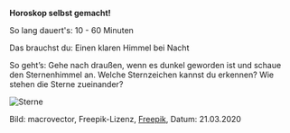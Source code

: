 **Horoskop selbst gemacht!**

So lang dauert's: 10 - 60 Minuten

Das brauchst du: Einen klaren Himmel bei Nacht

So geht’s: Gehe nach draußen, wenn es dunkel geworden ist und schaue den Sternenhimmel an. Welche Sternzeichen kannst du erkennen? Wie stehen die Sterne zueinander? 

![Sterne](https://image.freepik.com/vektoren-kostenlos/tierkreis-sternbilder-realistische-karten-gesetzt_1284-30971.jpg)

Bild: macrovector, Freepik-Lizenz, [Freepik](https://de.freepik.com/vektoren-kostenlos/tierkreis-sternbilder-realistische-karten-gesetzt_7249583.htm#page=1&query=Sternbilder&position=4), Datum: 21.03.2020
